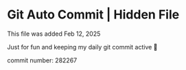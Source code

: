 # Git Auto Commit | Hidden File

This file was added Feb 12, 2025

Just for fun and keeping my daily git commit active 🤪

commit number: 282267
